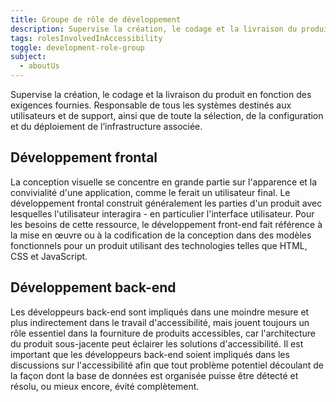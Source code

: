 ```yaml
---
title: Groupe de rôle de développement
description: Supervise la création, le codage et la livraison du produit en fonction des exigences fournies. Responsable de tous les systèmes destinés aux utilisateurs et de support, ainsi que de toute la sélection, de la configuration et du déploiement de l’infrastructure associée.
tags: rolesInvolvedInAccessibility
toggle: development-role-group
subject:
  - aboutUs
---
```


Supervise la création, le codage et la livraison du produit en fonction des exigences fournies. Responsable de tous les systèmes destinés aux utilisateurs et de support, ainsi que de toute la sélection, de la configuration et du déploiement de l’infrastructure associée.

## Développement frontal
La conception visuelle se concentre en grande partie sur l'apparence et la convivialité d'une application, comme le ferait un utilisateur final. Le développement frontal construit généralement les parties d'un produit avec lesquelles l'utilisateur interagira - en particulier l'interface utilisateur. Pour les besoins de cette ressource, le développement front-end fait référence à la mise en œuvre ou à la codification de la conception dans des modèles fonctionnels pour un produit utilisant des technologies telles que HTML, CSS et JavaScript.

## Développement back-end
Les développeurs back-end sont impliqués dans une moindre mesure et plus indirectement dans le travail d'accessibilité, mais jouent toujours un rôle essentiel dans la fourniture de produits accessibles, car l'architecture du produit sous-jacente peut éclairer les solutions d'accessibilité. Il est important que les développeurs back-end soient impliqués dans les discussions sur l'accessibilité afin que tout problème potentiel découlant de la façon dont la base de données est organisée puisse être détecté et résolu, ou mieux encore, évité complètement.
